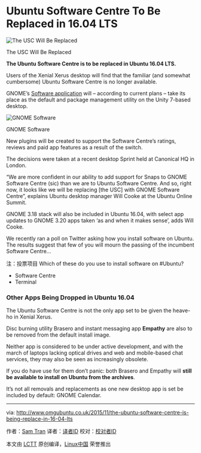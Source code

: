 Ubuntu Software Centre To Be Replaced in 16.04 LTS
================================================================================
![The USC Will Be Replaced](http://www.omgubuntu.co.uk/wp-content/uploads/2011/09/usc1.jpg)

The USC Will Be Replaced

**The Ubuntu Software Centre is to be replaced in Ubuntu 16.04 LTS.**

Users of the Xenial Xerus desktop will find that the familiar (and somewhat cumbersome) Ubuntu Software Centre is no longer available.

GNOME’s [Software application][1] will – according to current plans – take its place as the default and package management utility on the Unity 7-based desktop.

![GNOME Software](http://www.omgubuntu.co.uk/wp-content/uploads/2013/09/gnome-software.jpg)

GNOME Software

New plugins will be created to support the Software Centre’s ratings, reviews and paid app features as a result of the switch.

The decisions were taken at a recent desktop Sprint held at Canonical HQ in London.

“We are more confident in our ability to add support for Snaps to GNOME Software Centre (sic) than we are to Ubuntu Software Centre. And so, right now, it looks like we will be replacing [the USC] with GNOME Software Centre”, explains Ubuntu desktop manager Will Cooke at the Ubuntu Online Summit.

GNOME 3.18 stack will also be included in Ubuntu 16.04, with select app updates to GNOME 3.20 apps taken ‘as and when it makes sense’, adds Will Cooke.

We recently ran a poll on Twitter asking how you install software on Ubuntu. The results suggest that few of you will mourn the passing of the incumbent Software Centre…

注：投票项目
Which of these do you use to install software on #Ubuntu?

- Software Centre
- Terminal

### Other Apps Being Dropped in Ubuntu 16.04 ###

The Ubuntu Software Centre is not the only app set to be given the heave-ho in Xenial Xerus.

Disc burning utility Brasero and instant messaging app **Empathy** are also to be removed from the default install image.

Neither app is considered to be under active development, and with the march of laptops lacking optical drives and web and mobile-based chat services, they may also be seen as increasingly obsolete.

If you do have use for them don’t panic: both Brasero and Empathy will **still be available to install on Ubuntu from the archives**. 

It’s not all removals and replacements as one new desktop app is set be included by default: GNOME Calendar.

--------------------------------------------------------------------------------

via: http://www.omgubuntu.co.uk/2015/11/the-ubuntu-software-centre-is-being-replace-in-16-04-lts

作者：[Sam Tran][a]
译者：[译者ID](https://github.com/译者ID)
校对：[校对者ID](https://github.com/校对者ID)

本文由 [LCTT](https://github.com/LCTT/TranslateProject) 原创编译，[Linux中国](https://linux.cn/) 荣誉推出

[a]:https://plus.google.com/111008502832304483939?rel=author
[1]:https://wiki.gnome.org/Apps/Software